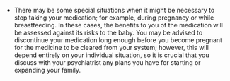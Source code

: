 - There may be some special situations when it might be necessary to
  stop taking your medication; for example, during pregnancy or while
  breastfeeding. In these cases, the benefits to you of the medication
  will be assessed against its risks to the baby. You may be advised to
  discontinue your medication long enough before you become pregnant for
  the medicine to be cleared from your system; however, this will depend
  entirely on your individual situation, so it is crucial that you
  discuss with your psychiatrist any plans you have for starting or
  expanding your family.
